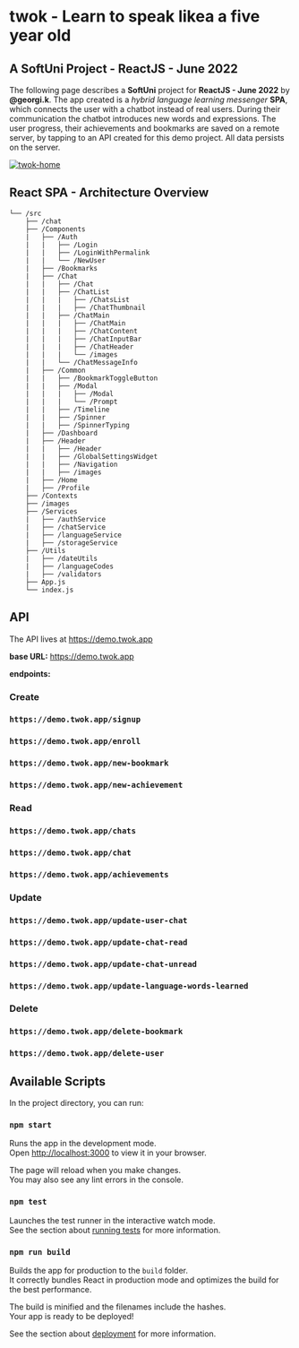 # twok - Learn to speak likea a five year old
## A SoftUni Project - ReactJS - June 2022

The following page describes a **SoftUni** project for **ReactJS - June 2022** by **@georgi.k**.
The app created is a *hybrid language learning messenger* **SPA**, which connects the user with a chatbot instead of real users.
During their communication the chatbot introduces new words and expressions.
The user progress, their achievements and bookmarks are saved on a remote server, by tapping to an API created for this demo project. All data persists on the server.

[![twok-home](https://twok.app/screenshot-home.png "twok-home")](http://twok.app "twok-home")

## React SPA - Architecture Overview
	└── /src
		├── /chat
		├── /Components
		|	├── /Auth
		|	|	├── /Login
		|	|	├── /LoginWithPermalink
		|	|	└── /NewUser
		|	├── /Bookmarks
		|	├── /Chat
		|	|	├── /Chat
		|	|	├── /ChatList
		|	|	|	├── /ChatsList
		|	|	|	├── /ChatThumbnail
		|	|	├── /ChatMain
		|	|	|	├── /ChatMain
		|	|	|	├── /ChatContent
		|	|	|	├── /ChatInputBar
		|	|	|	├── /ChatHeader
		|	|	|	└── /images
		|	|	└── /ChatMessageInfo
		|	├── /Common
		|	|	├── /BookmarkToggleButton
		|	|	├── /Modal
		|	|	|	├── /Modal
		|	|	|	└── /Prompt
		|	|	├── /Timeline
		|	|	├── /Spinner
		|	|	├── /SpinnerTyping
		|	├── /Dashboard
		|	├── /Header
		|	|	├── /Header
		|	|	├── /GlobalSettingsWidget
		|	|	├── /Navigation
		|	|	├── /images
		|	├── /Home
		|	├── /Profile
		├── /Contexts
		├── /images
		├── /Services
		|	├── /authService
		|	├── /chatService
		|	├── /languageService
		|	├── /storageService
		├── /Utils
		|	├── /dateUtils
		|	├── /languageCodes
		|	├── /validators
		├── App.js
		└── index.js

## API

The API lives at https://demo.twok.app

**base URL:** https://demo.twok.app 

**endpoints:**

### Create
### `https://demo.twok.app/signup`
### `https://demo.twok.app/enroll`
### `https://demo.twok.app/new-bookmark`
### `https://demo.twok.app/new-achievement`


### Read
### `https://demo.twok.app/chats`
### `https://demo.twok.app/chat`
### `https://demo.twok.app/achievements`


### Update
### `https://demo.twok.app/update-user-chat`
### `https://demo.twok.app/update-chat-read`
### `https://demo.twok.app/update-chat-unread`
### `https://demo.twok.app/update-language-words-learned`


### Delete
### `https://demo.twok.app/delete-bookmark`
### `https://demo.twok.app/delete-user`


## Available Scripts

In the project directory, you can run:

### `npm start`

Runs the app in the development mode.\
Open [http://localhost:3000](http://localhost:3000) to view it in your browser.

The page will reload when you make changes.\
You may also see any lint errors in the console.

### `npm test`

Launches the test runner in the interactive watch mode.\
See the section about [running tests](https://facebook.github.io/create-react-app/docs/running-tests) for more information.

### `npm run build`

Builds the app for production to the `build` folder.\
It correctly bundles React in production mode and optimizes the build for the best performance.

The build is minified and the filenames include the hashes.\
Your app is ready to be deployed!

See the section about [deployment](https://facebook.github.io/create-react-app/docs/deployment) for more information.
